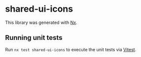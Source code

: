 # shared-ui-icons

This library was generated with [Nx](https://nx.dev).

## Running unit tests

Run `nx test shared-ui-icons` to execute the unit tests via [Vitest](https://vitest.dev/).
